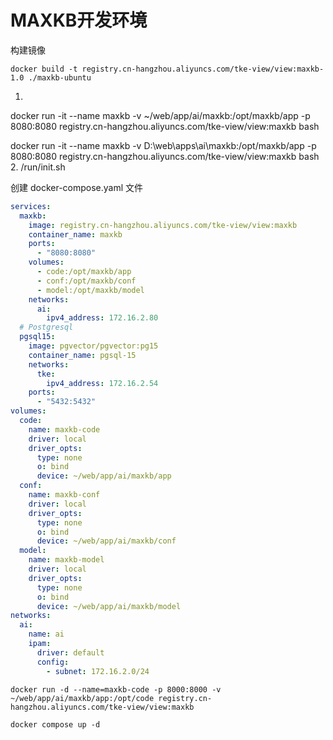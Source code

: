 # MAXKB开发环境

构建镜像
```shell
docker build -t registry.cn-hangzhou.aliyuncs.com/tke-view/view:maxkb-1.0 ./maxkb-ubuntu
```



1.
docker run -it --name maxkb -v ~/web/app/ai/maxkb:/opt/maxkb/app -p 8080:8080 registry.cn-hangzhou.aliyuncs.com/tke-view/view:maxkb bash

docker run -it --name maxkb -v D:\web\apps\ai\maxkb:/opt/maxkb/app -p 8080:8080 registry.cn-hangzhou.aliyuncs.com/tke-view/view:maxkb bash
2.
/run/init.sh

创建 docker-compose.yaml 文件
```yaml
services:
  maxkb:
    image: registry.cn-hangzhou.aliyuncs.com/tke-view/view:maxkb
    container_name: maxkb
    ports:
      - "8080:8080"
    volumes:
      - code:/opt/maxkb/app
      - conf:/opt/maxkb/conf
      - model:/opt/maxkb/model
    networks:
      ai:
        ipv4_address: 172.16.2.80
  # Postgresql
  pgsql15:
    image: pgvector/pgvector:pg15
    container_name: pgsql-15
    networks:
      tke:
        ipv4_address: 172.16.2.54
    ports:
      - "5432:5432"
volumes:
  code:
    name: maxkb-code
    driver: local
    driver_opts:
      type: none
      o: bind
      device: ~/web/app/ai/maxkb/app
  conf:
    name: maxkb-conf
    driver: local
    driver_opts:
      type: none
      o: bind
      device: ~/web/app/ai/maxkb/conf
  model:
    name: maxkb-model
    driver: local
    driver_opts:
      type: none
      o: bind
      device: ~/web/app/ai/maxkb/model
networks:
  ai:
    name: ai
    ipam:
      driver: default
      config:
        - subnet: 172.16.2.0/24
```

```shell
docker run -d --name=maxkb-code -p 8000:8000 -v ~/web/app/ai/maxkb/app:/opt/code registry.cn-hangzhou.aliyuncs.com/tke-view/view:maxkb
```

```shell
docker compose up -d
```


